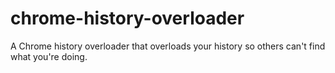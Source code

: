 # chrome-history-overloader
A Chrome history overloader that overloads your history so others can't find what you're doing.
